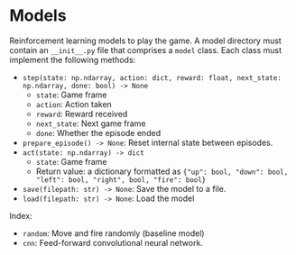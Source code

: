 # Models

Reinforcement learning models to play the game. A model directory must contain an `__init__.py` file
that comprises a `model` class. Each class must implement the following methods:

- `step(state: np.ndarray, action: dict, reward: float, next_state: np.ndarray, done: bool) -> None`
  - `state`: Game frame
  - `action`: Action taken
  - `reward`: Reward received
  - `next_state`: Next game frame
  - `done`: Whether the episode ended
- `prepare_episode() -> None`: Reset internal state between episodes.
- `act(state: np.ndarray) -> dict`
  - `state`: Game frame
  - Return value: a dictionary formatted as
    `{"up": bool, "down": bool, "left": bool, "right", bool, "fire": bool}`
- `save(filepath: str) -> None`: Save the model to a file.
- `load(filepath: str) -> None`: Load the model

Index:

- `random`: Move and fire randomly (baseline model)
- `cnn`: Feed-forward convolutional neural network.
